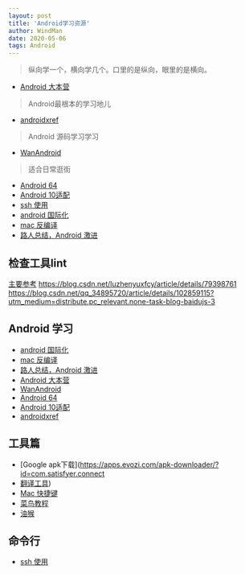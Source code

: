 ```yaml
---
layout: post
title: 'Android学习资源'
author: WindMan
date: 2020-05-06
tags: Android 
---
```


> 纵向学一个，横向学几个。口里的是纵向，眼里的是横向。

+ [Android 大本营](https://developer.android.google.cn/)
> Android最根本的学习地儿

+ [androidxref](http://androidxref.com/)
> Android 源码学习学习

+ [WanAndroid](https://www.wanandroid.com/)
> 适合日常逛街

+ [Android 64](https://developer.android.com/distribute/best-practices/develop/64-bit)
+ [Android 10适配](https://blog.csdn.net/weixin_40611659/article/details/95174124)
+ [ssh 使用](https://www.jianshu.com/p/10023495fba9)
+ [android 国际化](https://blog.csdn.net/u010586698/article/details/56673379)
+ [mac 反编译](https://blog.csdn.net/yanzi1225627/article/details/48215549)
+ [路人总结，Android 激进](https://www.jianshu.com/p/73e36529cf7c)




## 检查工具lint
[主要参考](http://tools.android.com/tips/lint)
https://blog.csdn.net/luzhenyuxfcy/article/details/79398761
https://blog.csdn.net/qq_34895720/article/details/102859115?utm_medium=distribute.pc_relevant.none-task-blog-baidujs-3


## Android 学习
+ [android 国际化](https://blog.csdn.net/u010586698/article/details/56673379)
+ [mac 反编译](https://blog.csdn.net/yanzi1225627/article/details/48215549)
+ [路人总结，Android 激进](https://www.jianshu.com/p/73e36529cf7c)
+ [Android 大本营](https://developer.android.google.cn/)
+ [WanAndroid](https://www.wanandroid.com/)
+ [Android 64](https://developer.android.com/distribute/best-practices/develop/64-bit)
+ [Android 10适配](https://blog.csdn.net/weixin_40611659/article/details/95174124)
+ [androidxref](http://androidxref.com/)

## 工具篇
+ [Google apk下载](https://apps.evozi.com/apk-downloader/?id=com.satisfyer.connect
+ [翻译工具](https://www.deepl.com/translator)) 
+ [Mac 快捷键](https://support.apple.com/zh-cn/HT201236)
+ [菜鸟教程](https://www.runoob.com/markdown/md-link.html)
+ [油猴]()

## 命令行
+ [ssh 使用](https://www.jianshu.com/p/10023495fba9)


  
